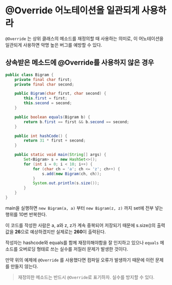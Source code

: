 # @Override 어노테이션을 일관되게 사용하라

`@Override` 는 상위 클래스의 메소드를 재정의할 때 사용하는 의미로, 이 어노테이션을 일관되게 사용하면 악명 높은 버그를 예방할 수 있다.

## 상속받은 메소드에 @Override를 사용하지 않은 경우

```java
public class Bigram {
    private final char first;
    private final char second;

    public Bigram(char first, char second) {
        this.first = first;
        this.second = second;
    }

    public boolean equals(Bigram b) {
        return b.first == first && b.second == second;
    }

    public int hashCode() {
        return 31 * first + second;
    }

    public static void main(String[] args) {
        Set<Bigram> s = new HashSet<>();
        for (int i = 0; i < 10; i++) {
            for (char ch = 'a'; ch <= 'z'; ch++) {
                s.add(new Bigram(ch, ch));
            }
            System.out.println(s.size());
        }
    }
}
```

main을 실행하면 `new Bigram(a, a)` 부터 `new Bigram(z, z)` 까지 set에 전부 넣는 행위를 10번 반복한다.

이 코드를 작성한 사람은 a, a와 z, z가 계속 중복되어 저장되기 때문에 s.size()의 출력값을 **26**으로 예상하겠지만 실제로는 **260**이 출력된다.

작성자는 hashcode와 equals를 함께 재정의해야함을 잘 인지하고 있으나 `equals` 메소드를 오버로딩 형태로 쓰는 실수를 저질러 문제가 발생한 것이다.

만약 위의 예제에 `@Override` 를 사용했다면 컴파일 오류가 발생하기 때문에 이런 문제를 만들지 않는다.

> 재정의한 메소드는 반드시 `@Override`로 표기하자. 실수를 방지할 수 있다.
